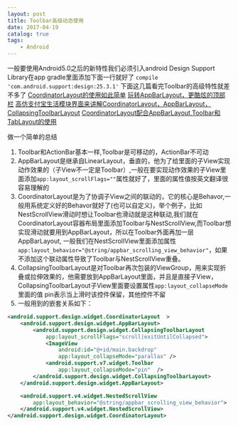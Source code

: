 ```yaml
---
layout: post
title: Toolbar高级动态使用
date: 2017-04-19
catalog: true
tags:
    - Android
---
```

一般要使用Android5.0之后的新特性我们必须引入android Design Support Library在app gradle里面添加下面一行就好了
`compile 'com.android.support:design:25.3.1'`
下面这几篇看完Toolbar的高级特性就差不多了
[CoordinatorLayout的使用如此简单](http://blog.csdn.net/huachao1001/article/details/51554608)
[玩转AppBarLayout，更酷炫的顶部栏](http://blog.csdn.net/huachao1001/article/details/51558835)
[高仿支付宝生活模块界面来讲解CoordinatorLayout，AppBarLayout，CollapsingToolbarLayout](http://www.jianshu.com/p/56c96fc7340f)
[CoordinatorLayout配合AppBarLayout,Toolbar和TabLayout的使用](http://blog.csdn.net/mchenys/article/details/51534722)
<!-- more -->
做一个简单的总结
1. Toolbar和ActionBar基本一样,Toolbar是可移动的，ActionBar不可动
2. AppBarLayout是继承自LinearLayout，垂直的，他为了给里面的子View实现动作效果的（子View不一定是Toolbar）,一般在要实现动作效果的子View里面添加`app:layout_scrollFlags=""`属性就好了，里面的属性值按英文翻译很容易理解的
3. CoordinatorLayout是为了协调子View之间的联动的，它的核心是Behavor,一般用系统定义好的Behavor就好了(也可以自定义)，举个例子，比如NestScrollView滑动时想让Toolbar也滑动就是这种联动,我们就在CoordinatorLayout容器布局里面添加Toolbar与NestScrollView,而Toolbar想实现滑动就要用到AppBarLayout，所以在Toolbar外面再加一层AppBarLayout, 一般我们在NestScrollView里面添加属性
`app:layout_behavior="@string/appbar_scrolling_view_behavior"`，如果不添加这个联动属性导致了Toolbar与NestScrollView重叠。
4. CollapsingToolbarLayout是对Toolbar再次包装的ViewGroup，用来实现折叠或拉伸效果的，他需要放到AppBarLayout里面，并且是直接子View，CollapsingToolbarLayout子View里面要设置属性`app:layout_collapseMode`里面的值 pin表示当上滑时该控件保留，其他控件不留
5. 一般用到的嵌套关系如下：
```xml
<android.support.design.widget.CoordinatorLayout  >
    <android.support.design.widget.AppBarLayout>
        <android.support.design.widget.CollapsingToolbarLayout
            app:layout_scrollFlags="scroll|exitUntilCollapsed">
            <ImageView
                android:id="@+id/main.backdrop"
                app:layout_collapseMode="parallax" />
            <android.support.v7.widget.Toolbar
                app:layout_collapseMode="pin"  />
        </android.support.design.widget.CollapsingToolbarLayout>
    </android.support.design.widget.AppBarLayout>

    <android.support.v4.widget.NestedScrollView
        app:layout_behavior="@string/appbar_scrolling_view_behavior">
    </android.support.v4.widget.NestedScrollView>
</android.support.design.widget.CoordinatorLayout>
```
